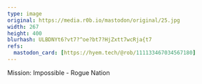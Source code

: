 ```yaml
---
type: image
original: https://media.r0b.io/mastodon/original/25.jpg
width: 267
height: 400
blurhash: ULBDNYt6?vt7?^oe?bt7?HjZxtt7wcRja{t7
refs:
  mastodon_card: [https://hyem.tech/@rob/111133467034567180]
---
```


Mission: Impossible - Rogue Nation
